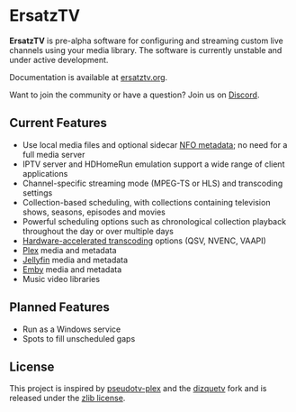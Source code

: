 # ErsatzTV

**ErsatzTV** is pre-alpha software for configuring and streaming custom live channels using your media library. The software is currently unstable and under active development.

Documentation is available at [ersatztv.org](https://ersatztv.org/).

Want to join the community or have a question? Join us on [Discord](https://discord.gg/hHaJm3yGy6).

## Current Features

- Use local media files and optional sidecar [NFO metadata](https://kodi.wiki/view/NFO_files); no need for a full media server
- IPTV server and HDHomeRun emulation support a wide range of client applications
- Channel-specific streaming mode (MPEG-TS or HLS) and transcoding settings
- Collection-based scheduling, with collections containing television shows, seasons, episodes and movies
- Powerful scheduling options such as chronological collection playback throughout the day or over multiple days
- [Hardware-accelerated transcoding](#Hardware-Transcoding) options (QSV, NVENC, VAAPI)
- [Plex](https://www.plex.tv/) media and metadata
- [Jellyfin](https://jellyfin.org/) media and metadata
- [Emby](https://emby.media/) media and metadata
- Music video libraries

## Planned Features

- Run as a Windows service
- Spots to fill unscheduled gaps

## License

This project is inspired by [pseudotv-plex](https://github.com/DEFENDORe/pseudotv) and
the [dizquetv](https://github.com/vexorian/dizquetv) fork and is released under the [zlib license](LICENSE).